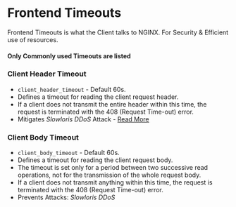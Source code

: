 # Frontend Timeouts
Frontend Timeouts is what the Client talks to NGINX. For Security & Efficient use of resources.
#### Only Commonly used Timeouts are listed


### Client Header Timeout
- `client_header_timeout` - Default 60s.
- Defines a timeout for reading the client request header.
- If a client does not transmit the entire header within this time, the request is terminated with the 408 (Request Time-out) error.
- Mitigates _Slowloris DDoS_ Attack - [Read More](https://www.cloudflare.com/en-gb/learning/ddos/ddos-attack-tools/slowloris/)


### Client Body Timeout
- `client_body_timeout` - Default 60s.
- Defines a timeout for reading the client request body. 
- The timeout is set only for a period between two successive read operations, not for the transmission of the whole request body. 
- If a client does not transmit anything within this time, the request is terminated with the 408 (Request Time-out) error.
- Prevents Attacks: _Slowloris DDoS_

